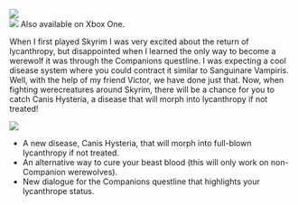 ![](https://raw.githubusercontent.com/PierreDespereaux/PierreDespereaux/master/assets/images/banners/Canis%20Hysteria.png)\
![](https://raw.githubusercontent.com/PierreDespereaux/PierreDespereaux/master/assets/images/Xbox%20Tiny.png)﻿﻿ Also available on Xbox One﻿﻿.

When I first played Skyrim I was very excited about the return of lycanthropy, but disappointed when I learned the only way to become a werewolf it was through the Companions questline. I was expecting a cool disease system where you could contract it similar to Sanguinare Vampiris. Well, with the help of my friend Victor, we have done just that. Now, when fighting werecreatures around Skyrim, there will be a chance for you to catch Canis Hysteria, a disease that will morph into lycanthropy if not treated!

![](https://raw.githubusercontent.com/PierreDespereaux/PierreDespereaux/master/assets/images/banners/Features.png)

-   A new disease, Canis Hysteria, that will morph into full-blown lycanthropy if not treated.
-   An alternative way to cure your beast blood (this will only work on non-Companion werewolves).
-   New dialogue for the Companions questline that highlights your lycanthrope status.
